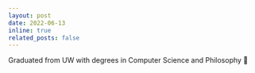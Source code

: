 ```yaml
---
layout: post
date: 2022-06-13
inline: true
related_posts: false
---
```


Graduated from UW with degrees in Computer Science and Philosophy :tada:
